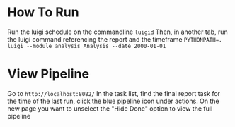 # How To Run

Run the luigi schedule on the commandline
`luigid`
Then, in another tab, run the luigi command referencing the report and the timeframe
`PYTHONPATH=. luigi --module analysis Analysis --date 2000-01-01`

# View Pipeline

Go to `http://localhost:8082/`
In the task list, find the final report task for the time of the last run, click the blue pipeline icon under actions.
On the new page you want to unselect the "Hide Done" option to view the full pipeline
